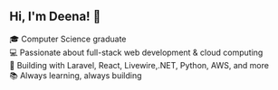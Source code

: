 ## Hi, I'm Deena! 👋
🎓 Computer Science graduate<br/>
💻 Passionate about full-stack web development & cloud computing</br>
🚀 Building with Laravel, React, Livewire,.NET, Python, AWS, and more<br/>
📚 Always learning, always building<br/>

